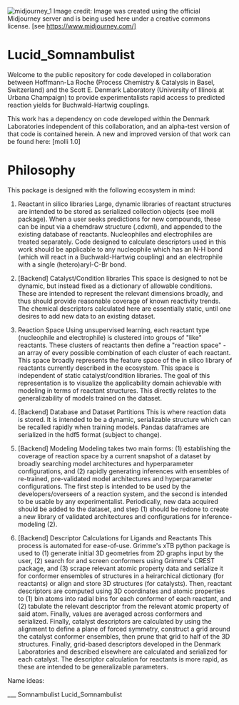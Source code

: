 ![midjourney_1](https://user-images.githubusercontent.com/46203561/189413673-c6e184e9-218c-417e-9402-461f284eabc2.png)
Image credit: Image was created using the official Midjourney server and is being used here under a creative commons license. [see https://www.midjourney.com/]
# Lucid_Somnambulist
Welcome to the public repository for code developed in collaboration between Hoffmann-La Roche (Process Chemistry & Catalysis in Basel, Switzerland) and the Scott E. Denmark Laboratory (University of Illinois at Urbana Champaign) to provide experimentalists rapid access to predicted reaction yields for Buchwald-Hartwig couplings. 

This work has a dependency on code developed within the Denmark Laboratories independent of this collaboration, and an alpha-test version of that code is contained herein. A new and improved version of that work can be found here: [molli 1.0]

# Philosophy
This package is designed with the following ecosystem in mind: 
1. Reactant in silico libraries
Large, dynamic libraries of reactant structures are intended to be stored as serialized collection objects (see molli package). When a user seeks predictions for new compounds, these can be input via a chemdraw structure (.cdxml), and appended to the existing database of reactants. Nucleophiles and electrophiles are treated separately. Code designed to calculate descriptors used in this work should be applicable to any nucleophile which has an N-H bond (which will react in a Buchwald-Hartwig coupling) and an electrophile with a single (hetero)aryl-C-Br bond. 

2. [Backend] Catalyst/Condition libraries
This space is designed to not be dynamic, but instead fixed as a dictionary of allowable conditions. These are intended to represent the relevant dimensions broadly, and thus should provide reasonable coverage of known reactivity trends. The chemical descriptors calculated here are essentially static, until one desires to add new data to an existing dataset. 

3. Reaction Space
Using unsupervised learning, each reactant type (nucleophile and electrophile) is clustered into groups of "like" reactants. These clusters of reactants then define a "reaction space" - an array of every possible combination of each cluster of each reactant. This space broadly represents the feature space of the in silico library of reactants currently described in the ecosystem. This space is independent of static catalyst/condition libraries. The goal of this representation is to visualize the applicability domain achievable with modeling in terms of reactant structures. This directly relates to the generalizability of models trained on the dataset. 

4. [Backend] Database and Dataset Partitions
This is where reaction data is stored. It is intended to be a dynamic, serializable structure which can be recalled rapidly when training models. Pandas dataframes are serialized in the hdf5 format (subject to change). 

5. [Backend] Modeling
Modeling takes two main forms: (1) establishing the coverage of reaction space by a current snapshot of a dataset by broadly searching model architectures and hyperparameter configurations, and (2) rapidly generating inferences with ensembles of re-trained, pre-validated model architectures and hyperparameter configurations. The first step is intended to be used by the developers/overseers of a reaction system, and the second is intended to be usable by any experimentalist. Periodically, new data acquired should be added to the dataset, and step (1) should be redone to create a new library of validated architectures and configurations for inference-modeling (2). 

6. [Backend] Descriptor Calculations for Ligands and Reactants
This process is automated for ease-of-use. Grimme's xTB python package is used to (1) generate initial 3D geometries from 2D graphs input by the user, (2) search for and screen conformers using Grimme's CREST package, and (3) scrape relevant atomic property data and serialize it for conformer ensembles of structures in a heirarchical dictionary (for reactants) or align and store 3D structures (for catalysts). Then, reactant descriptors are computed using 3D coordinates and atomic properties to (1) bin atoms into radial bins for each conformer of each reactant, and (2) tabulate the relevant descriptor from the relevant atomic property of said atom. Finally, values are averaged across conformers and serialized. Finally, catalyst descriptors are calculated by using the alignment to define a plane of forced symmetry, construct a grid around the catalyst conformer ensembles, then prune that grid to half of the 3D structures. Finally, grid-based descriptors developed in the Denmark Laboratories and described elsewhere are calculated and serialized for each catalyst. The descriptor calculation for reactants is more rapid, as these are intended to be generalizable parameters. 


Name ideas:

___ Somnambulist
Lucid_Somnambulist


